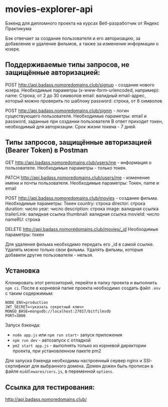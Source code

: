 # movies-explorer-api
Бэкенд для дипломного проекта на курсах Веб-разработчик от Яндекс Практикума

Бэк отвечает за создание пользователя и его авторизацию, за добавление и удаление фильмов, а также за изменение информации о юзере.  


## Поддерживаемые типы запросов, не защищённые авторизацией:

POST http://api.badass.nomoredomains.club/signup - создание нового юзера. Необходимые параметры (x-www-form-urlencoded, например):
name: Строка, от 2 до 30 символов
email: валидный email-адрес, который можно проверить по шаблону
password: строка, от 8 символов    
  
POST http://api.badass.nomoredomains.club/signin - логин существующего пользователя. Необходимые параметры:
email и password, заданные при создании пользователя
В ответ приходит токен, необходимый для авторизации. Срок жизни токена - 7 дней.
  
## Типы запросов, защищённые авторизацией (Bearer Token) в Postman

GET http://api.badass.nomoredomains.club/users/me - информация о пользователе. Необходимые параметры - только токен.
  
PATCH http://api.badass.nomoredomains.club/users/me - изменение имени и почты пользователя. Необходимые параметры:
Токен, name и email
  
POST http://api.badass.nomoredomains.club/movies -  создание фильма. Необходимые параметры:
Токен
country: строка
director: строка
duration: число
year: число
description: строка
image: валидная ссылка 
trailerLink: валидная ссылка
thumbnail: валидная ссылка
movieId: число
nameRU: строка

DELETE http://api.badass.nomoredomains.club/movies/_id Необходимые параметры:
токен

Для удаления фильма необходимо передать его _id в самой ссылке. Удалять можно только свои фильмы. Удалять фильмы, которые добавили другие пользователи - нельзя.  
## Установка
Клонировать этот репозиторий, перейти в папку проекта и выполнить `npm ci`. После в корневой папке проекта необходимо создать файл `.env` с таким содержимым:


    NODE_ENV=production
    JWT_SECRET=<указать секретный ключ>
    MONGO_BASE=mongodb://localhost:27017/bitfilmsdb
    PORT=3000

Запуск бэкенда:

* `node app.js` или `npm run start`- запуск приложения
* `npm run dev` - автозапуск с отладкой
* `pm2 start app.js` - выполнять только из корневой директории проекта, при установленном пакете pm2  

Для запуска бэкенда необходимы настроенный сервер nginx и SSl-сертификат для выбранного домена. Домен дожен быть прописан в файле `middlewares/cors.js`, в переменной `options`.

##  Ссылка для тестирования: 
http://api.badass.nomoredomains.club/
